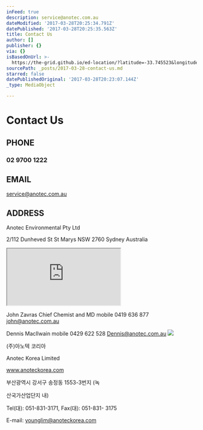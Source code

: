 ```yaml
---
inFeed: true
description: service@anotec.com.au
dateModified: '2017-03-28T20:25:34.791Z'
datePublished: '2017-03-28T20:25:35.563Z'
title: Contact Us
author: []
publisher: {}
via: {}
isBasedOnUrl: >-
  https://the-grid.github.io/ed-location/?latitude=-33.745523&longitude=150.77213&zoom=16&address=112%20Dunheved%20Circuit%2C%20St%20Marys%2C%20New%20South%20Wales%202760%2C%20Australia
sourcePath: _posts/2017-03-28-contact-us.md
starred: false
datePublishedOriginal: '2017-03-28T20:23:07.144Z'
_type: MediaObject

---
```

# **Contact Us**

## PHONE

### 02 9700 1222

## EMAIL

service@anotec.com.au

## ADDRESS

Anotec Environmental Pty Ltd

2/112 Dunheved St St Marys NSW 2760 Sydney Australia

<iframe src="https://the-grid.github.io/ed-location/?latitude=-33.745523&amp;longitude=150.77213&amp;zoom=16&amp;address=112%20Dunheved%20Circuit%2C%20St%20Marys%2C%20New%20South%20Wales%202760%2C%20Australia" style=""></iframe>

John Zavras Chief Chemist and MD mobile 0419 636 877 john@anotec.com.au

Dennis MacIlwain mobile 0429 622 528 Dennis@anotec.com.au
![](https://the-grid-user-content.s3-us-west-2.amazonaws.com/3b7bed95-38c0-40f5-a5eb-7d31e8cbd12b.png)

(주)아노텍 코리아

Anotec Korea Limited

www.anoteckorea.com

부산광역시 강서구 송정동 1553-3번지 (녹

산국가산업단지 내)

Tel(대): 051-831-3171, Fax(대): 051-831- 3175

E-mail: younglim@anoteckorea.com